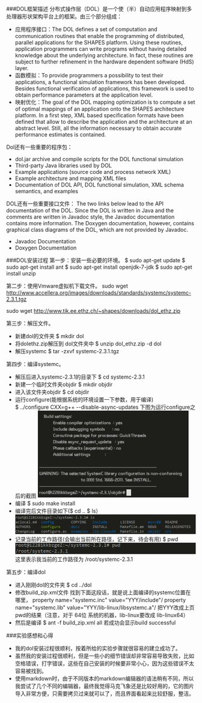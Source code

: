 ###DOL框架描述
分布式操作层（DOL）是一个使（半）自动应用程序映射到多处理器形状架构平台上的框架。由三个部分组成：
- 应用程序接口：The DOL defines a set of computation and communication routines that enable the programming of distributed, parallel applications for the SHAPES platform. Using these routines, application programmers can write programs without having detailed knowledge about the underlying architecture. In fact, these routines are subject to further refinement in the hardware dependent software (HdS) layer.
- 函数模拟：To provide programmers a possibility to test their applications, a functional simulation framework has been developed. Besides functional verification of applications, this framework is used to obtain performance parameters at the application level.
- 映射优化：The goal of the DOL mapping optimization is to compute a set of optimal mappings of an application onto the SHAPES architecture platform. In a first step, XML based specification formats have been defined that allow to describe the application and the architecture at an abstract level. Still, all the information necessary to obtain accurate performance estimates is contained.

Dol还有一些重要的程序包：
- dol.jar archive and compile scripts for the DOL functional simulation
- Third-party Java libraries used by DOL
- Example applications (source code and process network XML)
- Example architecture and mapping XML files
- Documentation of DOL API, DOL functional simulation, XML schema semantics, and examples

DOL还有一些重要接口文件：
The two links below lead to the API documentation of the DOL. Since the DOL is written in Java and the comments are written in Javadoc style, the Javadoc documentation contains more information. The Doxygen documentation, however, contains graphical class diagrams of the DOL, which are not provided by Javadoc.
- Javadoc Documentation
- Doxygen Documentation

###DOL安装过程
第一步：安装一些必要的环境。
                \$	sudo apt-get update
                \$	sudo apt-get install ant
				\$ 	sudo apt-get install openjdk-7-jdk
				\$	sudo apt-get install unzip

第二步：使用Vmware虚拟机下载文件。
                sudo wget http://www.accellera.org/images/downloads/standards/systemc/systemc-2.3.1.tgz

sudo wget http://www.tik.ee.ethz.ch/~shapes/downloads/dol_ethz.zip

第三步：解压文件。
 -  新建dol的文件夹      \$	mkdir dol
 - 将dolethz.zip解压到 dol文件夹中   \$	unzip dol_ethz.zip -d dol
 -  解压systemc        \$	tar -zxvf systemc-2.3.1.tgz
                 
第四步：编译systemc。
-  解压后进入systemc-2.3.1的目录下  \$	cd systemc-2.3.1
- 新建一个临时文件夹objdir    \$	mkdir objdir
- 进入该文件夹objdir    \$	cd objdir
-  运行configure(能根据系统的环境设置一下参数，用于编译)   
      \$	../configure CXX=g++ --disable-async-updates
                下图为运行configure之后的截图
![Alt text](./1.png)
- 编译   \$	sudo make install
-  编译完后文件目录如下(\$ cd ..        \$ ls）
![Alt text](./2.png)
- 记录当前的工作路径(会输出当前所在路径，记下来，待会有用)  \$	pwd
![Alt text](./3.png)
                这里表示我当前的工作路径为 /root/systemc-2.3.1
                
第五步：编译dol
- 进入刚刚dol的文件夹     \$	cd ../dol
- 修改build_zip.xml文件
找到下面这段话，就是说上面编译的systemc位置在哪里，
 property name="systemc.inc" value="YYY/include"/
 property name="systemc.lib" value="YYY/lib-linux/libsystemc.a"/
 把YYY改成上页pwd的结果（注意，对于  64位 系统的机器，lib-linux要改成             lib-linux64）
- 然后是编译      \$	ant -f build_zip.xml all
若成功会显示build successful

###实验感想和心得
- 我的dol安装过程很顺利，按着所给的实验步骤就很容易的建立成功了。
- 虽然我的安装过程很顺利，但是一些小的细节错误却非常容易导致失败，比如空格错误，打字错误，这些在自己安装的时候要非常小心，因为这些错误不太容易被找到。
- 使用markdown时，由于不同版本的markdown编辑器的语法稍有不同，所以我尝试了几个不同的编辑器，最终我觉得马克飞象还是比较好用的，它的图片导入非常方便，只需要拷贝过来就可以了，而且界面看起来比较舒服，整洁。






